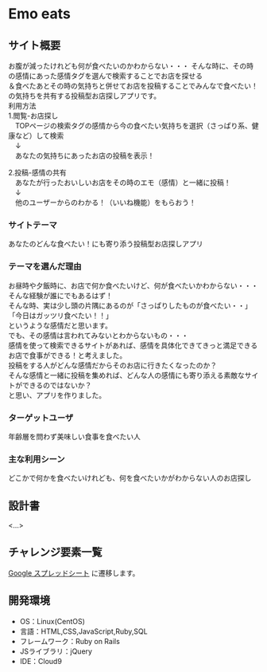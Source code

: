 # Emo eats

## サイト概要
お腹が減ったけれども何が食べたいのかわからない・・・
そんな時に、その時の感情にあった感情タグを選んで検索することでお店を探せる<br>
＆食べたあとその時の気持ちと併せてお店を投稿することでみんなで食べたい！の気持ちを共有する投稿型お店探しアプリです。<br>
利用方法<br>
1.閲覧-お店探し<br>
　TOPページの検索タグの感情から今の食べたい気持ちを選択（さっぱり系、健康など）して検索<br>
　↓<br>
　あなたの気持ちにあったお店の投稿を表示！
 
2.投稿-感情の共有<br>
　あなたが行ったおいしいお店をその時のエモ（感情）と一緒に投稿！<br>
　↓<br>
　他のユーザーからのわかる！（いいね機能）をもらおう！


### サイトテーマ
あなたのどんな食べたい！にも寄り添う投稿型お店探しアプリ

### テーマを選んだ理由
お昼時や夕飯時に、お店で何か食べたいけど、何が食べたいかわからない・・・そんな経験が誰にでもあるはず！<br>
そんな時、実は少し頭の片隅にあるのが「さっぱりしたものが食べたい・・」「今日はガッツリ食べたい！！」<br>
というような感情だと思います。<br>
でも、その感情は言われてみないとわからないもの・・・<br>
感情を使って検索できるサイトがあれば、感情を具体化できてきっと満足できるお店で食事ができる！と考えました。<br>
投稿をする人がどんな感情だからそのお店に行きたくなったのか？<br>
そんな感情と一緒に投稿を集めれば、どんな人の感情にも寄り添える素敵なサイトができるのではないか？<br>
と思い、アプリを作りました。<br>

### ターゲットユーザ
年齢層を問わず美味しい食事を食べたい人

### 主な利用シーン
どこかで何かを食べたいけれども、何を食べたいかがわからない人のお店探し

## 設計書
<...>

## チャレンジ要素一覧
[Google スプレッドシート](https://docs.google.com/spreadsheets/d/1LOVrXFbPOSI3NcVhj2ao_5mYSttPcsvzeQ9MAkW-CbY/edit#gid=0) に遷移します。

## 開発環境
- OS：Linux(CentOS)
- 言語：HTML,CSS,JavaScript,Ruby,SQL
- フレームワーク：Ruby on Rails
- JSライブラリ：jQuery
- IDE：Cloud9


